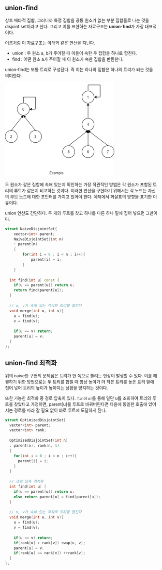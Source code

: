 ## union-find  

상호 배타적 집합, 그러니까 특정 집합을 공통 원소가 없는 부분 집합들로 나눈 것을 disjoint set이라고 한다. 
그리고 이를 표현하는 자료구조는 **union-find**가 가장 대표적이다.  

이름처럼 이 자료구조는 아래와 같은 연산을 지닌다.
- union : 두 원소 a, b가 주어질 때 이들이 속한 두 집합을 하나로 합친다.
- find : 어떤 원소 a가 주어질 때 이 원소가 속한 집합을 반환한다.

union-find는 보통 트리로 구성된다. 즉 이는 하나의 집합은 하나의 트리가 되는 것을 의미한다. 

![union_find](/images/union_find.png)  

두 원소가 같은 집합에 속해 있는지 확인하는 가장 직관적인 방법은 각 원소가 포함된 트리의 루트가 같은지 비교하는 것이다. 
이러한 연산을 구현하기 위해서는 각 노드는 자신의 부모 노드에 대한 포인터를 가지고 있어야 한다. 
예제에서 화살표의 방향을 표기한 이유이다.  

union 연산도 간단하다. 두 개의 루트를 찾고 하나를 다른 하나 밑에 집어 넣으면 그만이다.

``` cpp
struct NaiveDisjointSet{
	vector<int> parent;
	NaiveDisjointSet(int n)
	: parent(n)
	{
		for(int i = 0 ; i < n ; i++){
			parent[i] = i;
		}
	}

  int find(int u) const {
    if(u == parent[u]) return u;
    return find(parent[u]);
  }

  // u, v가 속해 있는 각각의 트리를 합친다
  void merge(int u, int v){
    u = find(u);
    v = find(v);

    if(u == v) return;
    parent[u] = v;
  }
};
```

## union-find 최적화  

위의 naive한 구현의 문제점은 트리가 한 쪽으로 쏠리는 현상이 발생할 수 있다. 
이를 해결하기 위한 방법으로는 두 트리를 합칠 때 항상 높이가 더 작은 트리를 높은 트리 밑에 집어 넣어 
트리의 높이가 높아지는 상황을 방지하는 것이다.  

또한 가능한 최적화 중 경로 압축이 있다. 
```find(u)```를 통해 일단 u를 조회하여 트리의 루트를 찾았다고 가정하면, 
parent[u]를 루트로 바꿔버린다면 다음에 동일한 호출에 있어서는 경로를 따라 갈 필요 없이 
바로 루트에 도달하게 된다. 

``` cpp
struct OptimizedDisjointSet{
  vector<int> parent;
  vector<int> rank;

  OptimizedDisjointSet(int n)
  : parent(n), rank(n, 1)
  {
    for(int i = 0 ; i < n ; i++){
      parent[i] = i;
    }
  }

  // 경로 압축 최적화
  int find(int u) {
    if(u == parent[u]) return u;
    else return parent[u] = find(parent[u]);
  }

  // u, v가 속해 있는 각각의 트리를 합친다
  void merge(int u, int v){
    u = find(u);
    v = find(v);

    if(u == v) return;
    if(rank[u] > rank[v]) swap(u, v);
    parent[u] = v;
    if(rank[u] == rank[v]) ++rank[v];
  }
};
```